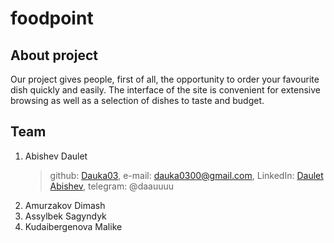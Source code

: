# foodpoint

## About project
Our project gives people, first of all, the opportunity to order your favourite dish quickly and easily. The interface of the site is convenient for extensive browsing as well as a selection of dishes to taste and budget.

## Team
1. Abishev Daulet
    > github: [Dauka03](https://github.com/Dauka03), e-mail: dauka0300@gmail.com, LinkedIn: [Daulet Abishev](https://www.linkedin.com/in/daulet-abishev/), telegram: @daauuuu
2. Amurzakov Dimash
3. Assylbek Sagyndyk
4. Kudaibergenova Malike
